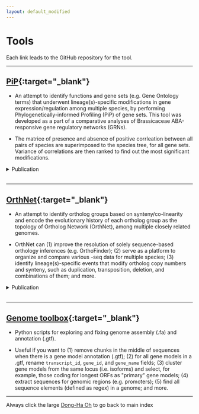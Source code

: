```yaml
---
layout: default_modified
---
```


# Tools

Each link leads to the GitHub repository for the tool.

___

## [PiP](https://github.com/dinnenylab/BrassicaceaeGRN){:target="_blank"}
- An attempt to identify functions and gene sets (e.g. Gene Ontology terms) that underwent lineage(s)-specific modifications in gene expression/regulation among multiple species, by performing Phylogenetically-informed Profiling (PiP) of gene sets.  This tool was developed as a part of a comparative analyses of Brassicaceae ABA-responsive gene regulatory networks (GRNs).

- The matrice of presence and absence of positive corrleation between all pairs of species are superimposed to the species tree, for all gene sets. Variance of correlations are then ranked to find out the most significant modifications.

<details markdown=1><summary markdown="span"> Publication </summary>
- Y Sun<sup>\*</sup>, <u>D-H Oh</u><sup>\*</sup>, L Duan, P Ramachandran, A Bartlett, K-N Tran, G Wang, M Dassanayake, JR Dinneny (2022), **Divergence in a stress regulatory network underlies differential growth control.** _Nat Plants_ in press (_bioRxiv_ [doi:10.1101/2020.11.18.349449](https://doi.org/10.1101/2020.11.18.349449){:target="_blank"} )
</details><br>

___

## [OrthNet](https://github.com/ohdongha/OrthNet){:target="_blank"}
- An attempt to identify ortholog groups based on synteny/co-linearity and encode the evolutionary history of each ortholog group as the topology of Ortholog Network (OrthNet), among multiple closely related genomes. 

- OrthNet can (1) improve the resolution of solely sequence-based orthology inferences (e.g. OrthoFinder); (2) serve as a platform to organize and compare various -seq data for multiple species; (3) identify lineage(s)-specific events that modify ortholog copy numbers and synteny, such as duplication, transposition, deletion, and combinations of them; and more.

<details markdown=1><summary markdown="span"> Publication </summary>
- <u>D-H Oh</u> and M Dassanayake (2019), **Landscape of gene transposition-duplication within the Brassicaceae family.** _DNA Res_ 26:21-36 [doi:10.1093/dnares/dsy035](https://doi.org/10.1093/dnares/dsy035){:target="_blank"}
</details><br>

___

## [Genome toolbox](https://github.com/ohdongha/Genome-Toolbox){:target="_blank"}
- Python scripts for exploring and fixing genome assembly (.fa) and annotation (.gtf).

- Useful if you want to (1) remove chunks in the middle of sequences when there is a gene model annotation (.gtf); (2) for all gene models in a .gtf, rename `transcript_id`, `gene_id`, and `gene_name` fields; (3) cluster gene models from the same locus (i.e. isoforms) and select, for example, those coding for longest ORFs as "primary" gene models; (4) extract sequences for genomic regions (e.g. promoters); (5) find all sequence elements (defined as regex) in a genome; and more.
  
___
Always click the large [Dong-Ha Oh](index.md) to go back to main index
